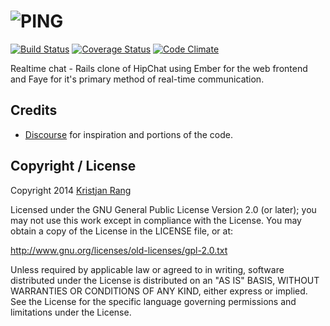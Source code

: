 ![PING](https://raw.github.com/krisrang/ping/master/doc/logo.png)
====

[![Build Status](https://travis-ci.org/krisrang/ping.png?branch=master)](https://travis-ci.org/krisrang/ping)
[![Coverage Status](https://coveralls.io/repos/krisrang/ping/badge.png)](https://coveralls.io/r/krisrang/ping)
[![Code Climate](https://codeclimate.com/github/krisrang/ping.png)](https://codeclimate.com/github/krisrang/ping)

Realtime chat - Rails clone of HipChat using Ember for the web frontend and Faye for it's primary method of real-time communication.

Credits
---
* [Discourse](http://www.discourse.org/) for inspiration and portions of the code.


Copyright / License
---

Copyright 2014 [Kristjan Rang](http://www.kristjanrang.eu)

Licensed under the GNU General Public License Version 2.0 (or later);
you may not use this work except in compliance with the License.
You may obtain a copy of the License in the LICENSE file, or at:

   http://www.gnu.org/licenses/old-licenses/gpl-2.0.txt

Unless required by applicable law or agreed to in writing, software
distributed under the License is distributed on an "AS IS" BASIS,
WITHOUT WARRANTIES OR CONDITIONS OF ANY KIND, either express or implied.
See the License for the specific language governing permissions and
limitations under the License.

